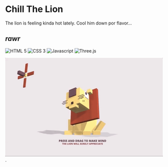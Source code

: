 # Chill The Lion
The lion is feeling kinda hot lately. Cool him down por flavor...

*rawr*
---
<img src="https://img.shields.io/badge/HTML5-E34F26?style=for-the-badge&logo=html5&logoColor=white" alt="HTML 5"> <img src="https://img.shields.io/badge/CSS3-1572B6?style=for-the-badge&logo=css3&logoColor=white" alt="CSS 3"> <img src="https://img.shields.io/badge/JavaScript-323330?style=for-the-badge&logo=javascript&logoColor=F7DF1E" alt="Javascript"> <img src="https://img.shields.io/badge/ThreeJs-black?style=for-the-badge&logo=three.js&logoColor=white" alt="Three.js"> 

![omg animated preview](preview.gif).
